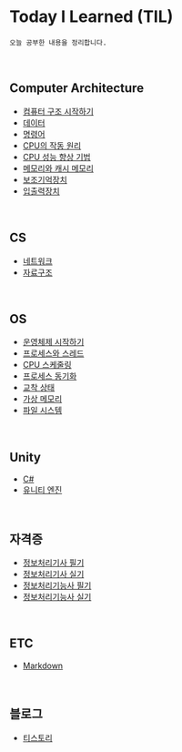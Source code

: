 ﻿# **Today I Learned (TIL)**
    오늘 공부한 내용을 정리합니다.

<br>
    
## **Computer Architecture**
- [컴퓨터 구조 시작하기](Computer%20Architecture/01.%20%EC%BB%B4%ED%93%A8%ED%84%B0%20%EA%B5%AC%EC%A1%B0%20%EC%8B%9C%EC%9E%91%ED%95%98%EA%B8%B0.md)
- [데이터](Computer%20Architecture/02.%20%EB%8D%B0%EC%9D%B4%ED%84%B0.md)
- [명령어](/Computer%20Architecture/03.%20명령어.md)
- [CPU의 작동 원리](/Computer%20Architecture/04.%20CPU의%20작동%20원리.md)
- [CPU 성능 향상 기법](/Computer%20Architecture/05.%20CPU%20성능%20향상%20기법.md)
- [메모리와 캐시 메모리](/Computer%20Architecture/06.%20메모리와%20캐시%20메모리.md)
- [보조기억장치](/Computer%20Architecture/07.%20보조기억장치.md)
- [입출력장치](/Computer%20Architecture/08.%20입출력장치.md)

<br>

## **CS**
- [네트워크](CS/%EB%84%A4%ED%8A%B8%EC%9B%8C%ED%81%AC.md)
- [자료구조](CS/%EC%9E%90%EB%A3%8C%EA%B5%AC%EC%A1%B0.md)

<br>

## **OS**
- [운영체제 시작하기](/OS/01.%20운영체제%20시작하기.md)
- [프로세스와 스레드](/OS/02.%20프로세스와%20스레드.md)
- [CPU 스케줄링](/OS/03.%20CPU%20스케줄링.md)
- [프로세스 동기화](/OS/04.%20프로세스%20동기화.md)
- [교착 상태](/OS/05.%20교착%20상태.md)
- [가상 메모리](/OS/06.%20가상%20메모리.md)
- [파일 시스템](/OS/07.%20파일%20시스템.md)

<br>

## **Unity**
- [C#](Unity/C#.md)
- [유니티 엔진](Unity/유니티%20엔진.md)

<br>

## **자격증**
- [정보처리기사 필기](자격증/정보처리기사%20필기.md)
- [정보처리기사 실기](자격증/정보처리기사%20실기.md)
- [정보처리기능사 필기](자격증/정보처리기능사%20필기.md)
- [정보처리기능사 실기](자격증/정보처리기능사%20실기.md)

<br>

## **ETC**
- [Markdown](ETC/Markdown.md)

<br>

## 블로그
- [티스토리](https://suldangoo.tistory.com/)
